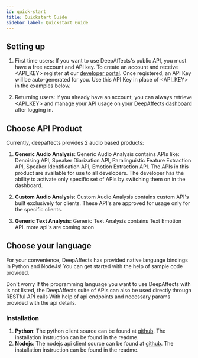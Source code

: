 ```yaml
---
id: quick-start
title: Quickstart Guide
sidebar_label: Quickstart Guide
---
```


## Setting up

1.  First time users: If you want to use DeepAffects's public API, you must have a free account and API key. To create an account and receive <API_KEY> register at our [developer portal](https://developers.deepaffects.com/). Once registered, an API Key will be auto-generated for you. Use this API Key in place of <API_KEY> in the examples below.

2.  Returning users: If you already have an account, you can always retrieve <API_KEY> and manage your API usage on your DeepAffects [dashboard](https://developers.deepaffects.com) after logging in.

## Choose API Product

Currently, deepaffects provides 2 audio based products:

1.  **Generic Audio Analysis**: Generic Audio Analysis contains APIs like: Denoising API, Speaker Diarization API, Paralinguistic Feature Extraction API, Speaker Identification API, Emotion Extraction API. The APIs in this product are available for use to all developers. The developer has the ability to activate only specific set of APIs by switching them on in the dashboard.

2.  **Custom Audio Analysis**: Custom Audio Analysis contains custom API's built exclusively for clients. These API's are approved for usage only for the specific clients.

3.  **Generic Text Analysis**: Generic Text Analysis contains Text Emotion API. more api's are coming soon

## Choose your language

For your convenience, DeepAffects has provided native language bindings in Python and NodeJs! You can get started with the help of sample code provided.

Don't worry If the programming language you want to use DeepAffects with is not listed, the DeepAffects suite of APIs can also be used directly through RESTful API calls With help of api endpoints and necessary params provided with the api details.

### Installation

1.  **Python**: The python client source can be found at [github](https://github.com/SEERNET/deepaffects-python). The installation instruction can be found in the readme.
2.  **Nodejs**: The nodejs api client source can be found at [github](https://github.com/SEERNET/deepaffects-node). The installation instruction can be found in the readme.
